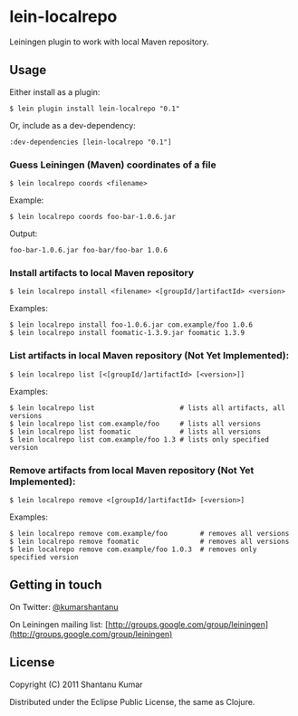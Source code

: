 # lein-localrepo

Leiningen plugin to work with local Maven repository.


## Usage

Either install as a plugin:

    $ lein plugin install lein-localrepo "0.1"

Or, include as a dev-dependency:

    :dev-dependencies [lein-localrepo "0.1"]


### Guess Leiningen (Maven) coordinates of a file

    $ lein localrepo coords <filename>

Example:

    $ lein localrepo coords foo-bar-1.0.6.jar

Output:

    foo-bar-1.0.6.jar foo-bar/foo-bar 1.0.6


### Install artifacts to local Maven repository

    $ lein localrepo install <filename> <[groupId/]artifactId> <version>

Examples:

    $ lein localrepo install foo-1.0.6.jar com.example/foo 1.0.6
    $ lein localrepo install foomatic-1.3.9.jar foomatic 1.3.9


### List artifacts in local Maven repository (Not Yet Implemented):

    $ lein localrepo list [<[groupId/]artifactId> [<version>]]

Examples:

    $ lein localrepo list                     # lists all artifacts, all versions
    $ lein localrepo list com.example/foo     # lists all versions
    $ lein localrepo list foomatic            # lists all versions
    $ lein localrepo list com.example/foo 1.3 # lists only specified version


### Remove artifacts from local Maven repository (Not Yet Implemented):

    $ lein localrepo remove <[groupId/]artifactId> [<version>]

Examples:

    $ lein localrepo remove com.example/foo        # removes all versions
    $ lein localrepo remove foomatic               # removes all versions
    $ lein localrepo remove com.example/foo 1.0.3  # removes only specified version


## Getting in touch

On Twitter: [@kumarshantanu](http://twitter.com/kumarshantanu)

On Leiningen mailing list: [http://groups.google.com/group/leiningen](http://groups.google.com/group/leiningen)


## License

Copyright (C) 2011 Shantanu Kumar

Distributed under the Eclipse Public License, the same as Clojure.
